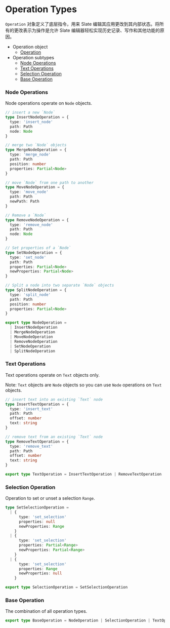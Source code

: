 # Operation Types

`Operation` 对象定义了底层指令，用来 Slate 编辑其应用更改到其内部状态。将所有的更改表示为操作是允许 Slate 编辑器轻松实现历史记录、写作和其他功能的原因。

- Operation object
  - [Operation](./operation.md)
- Operation subtypes
  - [Node Operations](README.md#node-operations)
  - [Text Operations](README.md#text-operations)
  - [Selection Operation](README.md#selection-operation)
  - [Base Operation](README.md#base-operation)

### Node Operations

Node operations operate on `Node` objects.

```typescript
// insert a new `Node`
type InsertNodeOperation = {
  type: 'insert_node'
  path: Path
  node: Node
}

// merge two `Node` objects
type MergeNodeOperation = {
  type: 'merge_node'
  path: Path
  position: number
  properties: Partial<Node>
}

// move `Node` from one path to another
type MoveNodeOperation = {
  type: 'move_node'
  path: Path
  newPath: Path
}

// Remove a `Node`
type RemoveNodeOperation = {
  type: 'remove_node'
  path: Path
  node: Node
}

// Set properties of a `Node`
type SetNodeOperation = {
  type: 'set_node'
  path: Path
  properties: Partial<Node>
  newProperties: Partial<Node>
}

// Split a node into two separate `Node` objects
type SplitNodeOperation = {
  type: 'split_node'
  path: Path
  position: number
  properties: Partial<Node>
}

export type NodeOperation =
  | InsertNodeOperation
  | MergeNodeOperation
  | MoveNodeOperation
  | RemoveNodeOperation
  | SetNodeOperation
  | SplitNodeOperation
```

### Text Operations

Text operations operate on `Text` objects only.

Note: `Text` objects are `Node` objects so you can use `Node` operations on `Text` objects.

```typescript
// insert text into an existing `Text` node
type InsertTextOperation = {
  type: 'insert_text'
  path: Path
  offset: number
  text: string
}

// remove text from an existing `Text` node
type RemoveTextOperation = {
  type: 'remove_text'
  path: Path
  offset: number
  text: string
}

export type TextOperation = InsertTextOperation | RemoveTextOperation
```

### Selection Operation

Operation to set or unset a selection `Range`.

```typescript
type SetSelectionOperation =
  | {
      type: 'set_selection'
      properties: null
      newProperties: Range
    }
  | {
      type: 'set_selection'
      properties: Partial<Range>
      newProperties: Partial<Range>
    }
  | {
      type: 'set_selection'
      properties: Range
      newProperties: null
    }

export type SelectionOperation = SetSelectionOperation
```

### Base Operation

The combination of all operation types.

```typescript
export type BaseOperation = NodeOperation | SelectionOperation | TextOperation
```

